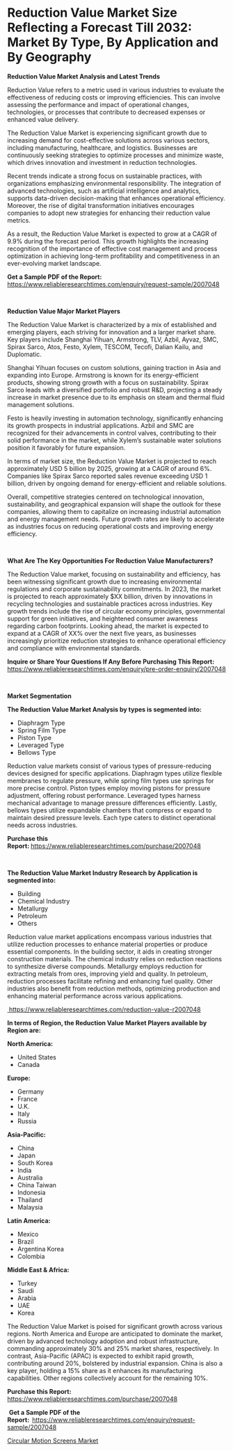 <p><h1>Reduction Value Market Size Reflecting a Forecast Till 2032: Market By Type, By Application and By Geography</h1></p><p><strong>Reduction Value Market Analysis and Latest Trends</strong></p>
<p><p>Reduction Value refers to a metric used in various industries to evaluate the effectiveness of reducing costs or improving efficiencies. This can involve assessing the performance and impact of operational changes, technologies, or processes that contribute to decreased expenses or enhanced value delivery.</p><p>The Reduction Value Market is experiencing significant growth due to increasing demand for cost-effective solutions across various sectors, including manufacturing, healthcare, and logistics. Businesses are continuously seeking strategies to optimize processes and minimize waste, which drives innovation and investment in reduction technologies.</p><p>Recent trends indicate a strong focus on sustainable practices, with organizations emphasizing environmental responsibility. The integration of advanced technologies, such as artificial intelligence and analytics, supports data-driven decision-making that enhances operational efficiency. Moreover, the rise of digital transformation initiatives encourages companies to adopt new strategies for enhancing their reduction value metrics.</p><p>As a result, the Reduction Value Market is expected to grow at a CAGR of 9.9% during the forecast period. This growth highlights the increasing recognition of the importance of effective cost management and process optimization in achieving long-term profitability and competitiveness in an ever-evolving market landscape.</p></p>
<p><strong>Get a Sample PDF of the Report:&nbsp;</strong> <a href="https://www.reliableresearchtimes.com/enquiry/request-sample/2007048?utm_campaign=2277&utm_medium=2&utm_source=Github&utm_content=ia&utm_term=17022025&utm_id=reduction-value">https://www.reliableresearchtimes.com/enquiry/request-sample/2007048</a></p>
<p>&nbsp;</p>
<p><strong>Reduction Value Major Market Players</strong></p>
<p><p>The Reduction Value Market is characterized by a mix of established and emerging players, each striving for innovation and a larger market share. Key players include Shanghai Yihuan, Armstrong, TLV, Azbil, Ayvaz, SMC, Spirax Sarco, Atos, Festo, Xylem, TESCOM, Tecofi, Dalian Kailu, and Duplomatic. </p><p>Shanghai Yihuan focuses on custom solutions, gaining traction in Asia and expanding into Europe. Armstrong is known for its energy-efficient products, showing strong growth with a focus on sustainability. Spirax Sarco leads with a diversified portfolio and robust R&D, projecting a steady increase in market presence due to its emphasis on steam and thermal fluid management solutions.</p><p>Festo is heavily investing in automation technology, significantly enhancing its growth prospects in industrial applications. Azbil and SMC are recognized for their advancements in control valves, contributing to their solid performance in the market, while Xylem’s sustainable water solutions position it favorably for future expansion.</p><p>In terms of market size, the Reduction Value Market is projected to reach approximately USD 5 billion by 2025, growing at a CAGR of around 6%. Companies like Spirax Sarco reported sales revenue exceeding USD 1 billion, driven by ongoing demand for energy-efficient and reliable solutions.</p><p>Overall, competitive strategies centered on technological innovation, sustainability, and geographical expansion will shape the outlook for these companies, allowing them to capitalize on increasing industrial automation and energy management needs. Future growth rates are likely to accelerate as industries focus on reducing operational costs and improving energy efficiency.</p></p>
<p>&nbsp;</p>
<p><strong>What Are The Key Opportunities For Reduction Value Manufacturers?</strong></p>
<p><p>The Reduction Value market, focusing on sustainability and efficiency, has been witnessing significant growth due to increasing environmental regulations and corporate sustainability commitments. In 2023, the market is projected to reach approximately $XX billion, driven by innovations in recycling technologies and sustainable practices across industries. Key growth trends include the rise of circular economy principles, governmental support for green initiatives, and heightened consumer awareness regarding carbon footprints. Looking ahead, the market is expected to expand at a CAGR of XX% over the next five years, as businesses increasingly prioritize reduction strategies to enhance operational efficiency and compliance with environmental standards.</p></p>
<p><strong>Inquire or Share Your Questions If Any Before Purchasing This Report:</strong> <a href="https://www.reliableresearchtimes.com/enquiry/pre-order-enquiry/2007048?utm_campaign=2277&utm_medium=2&utm_source=Github&utm_content=ia&utm_term=17022025&utm_id=reduction-value">https://www.reliableresearchtimes.com/enquiry/pre-order-enquiry/2007048</a></p>
<p>&nbsp;</p>
<p><strong>Market Segmentation</strong></p>
<p><strong>The Reduction Value Market Analysis by types is segmented into:</strong></p>
<p><ul><li>Diaphragm Type</li><li>Spring Film Type</li><li>Piston Type</li><li>Leveraged Type</li><li>Bellows Type</li></ul></p>
<p><p>Reduction value markets consist of various types of pressure-reducing devices designed for specific applications. Diaphragm types utilize flexible membranes to regulate pressure, while spring film types use springs for more precise control. Piston types employ moving pistons for pressure adjustment, offering robust performance. Leveraged types harness mechanical advantage to manage pressure differences efficiently. Lastly, bellows types utilize expandable chambers that compress or expand to maintain desired pressure levels. Each type caters to distinct operational needs across industries.</p></p>
<p><strong>Purchase this Report:&nbsp;</strong><a href="https://www.reliableresearchtimes.com/purchase/2007048?utm_campaign=2277&utm_medium=2&utm_source=Github&utm_content=ia&utm_term=17022025&utm_id=reduction-value">https://www.reliableresearchtimes.com/purchase/2007048</a></p>
<p>&nbsp;</p>
<p><strong>The Reduction Value Market Industry Research by Application is segmented into:</strong></p>
<p><ul><li>Building</li><li>Chemical Industry</li><li>Metallurgy</li><li>Petroleum</li><li>Others</li></ul></p>
<p><p>Reduction value market applications encompass various industries that utilize reduction processes to enhance material properties or produce essential components. In the building sector, it aids in creating stronger construction materials. The chemical industry relies on reduction reactions to synthesize diverse compounds. Metallurgy employs reduction for extracting metals from ores, improving yield and quality. In petroleum, reduction processes facilitate refining and enhancing fuel quality. Other industries also benefit from reduction methods, optimizing production and enhancing material performance across various applications.</p></p>
<p><a href="https://www.reliableresearchtimes.com/reduction-value-r2007048?utm_campaign=2277&utm_medium=2&utm_source=Github&utm_content=ia&utm_term=17022025&utm_id=reduction-value">&nbsp;https://www.reliableresearchtimes.com/reduction-value-r2007048</a></p>
<p><strong>In terms of Region, the Reduction Value Market Players available by Region are:</strong></p>
<p>
    <p> <strong> North America: </strong>
        <ul>
            <li>United States</li>
            <li>Canada</li>
        </ul>
        </p> 
    <p> <strong> Europe: </strong>
        <ul>
            <li>Germany</li>
            <li>France</li>
            <li>U.K.</li>
            <li>Italy</li>
            <li>Russia</li>
        </ul>
        </p> 
    <p> <strong> Asia-Pacific: </strong>
        <ul>
            <li>China</li>
            <li>Japan</li>
            <li>South Korea</li>
            <li>India</li>
            <li>Australia</li>
            <li>China Taiwan</li>
            <li>Indonesia</li>
            <li>Thailand</li>
            <li>Malaysia</li>
        </ul>
        </p> 
    <p> <strong> Latin America: </strong>
        <ul>
            <li>Mexico</li>
            <li>Brazil</li>
            <li>Argentina Korea</li>
            <li>Colombia</li>
        </ul>
        </p> 
    <p> <strong> Middle East & Africa: </strong>
        <ul>
            <li>Turkey</li>
            <li>Saudi</li>
            <li>Arabia</li>
            <li>UAE</li>
            <li>Korea</li>
        </ul>
    </p>
    </p>
<p><p>The Reduction Value Market is poised for significant growth across various regions. North America and Europe are anticipated to dominate the market, driven by advanced technology adoption and robust infrastructure, commanding approximately 30% and 25% market shares, respectively. In contrast, Asia-Pacific (APAC) is expected to exhibit rapid growth, contributing around 20%, bolstered by industrial expansion. China is also a key player, holding a 15% share as it enhances its manufacturing capabilities. Other regions collectively account for the remaining 10%.</p></p>
<p><strong>Purchase this Report: </strong><a href="https://www.reliableresearchtimes.com/purchase/2007048?utm_campaign=2277&utm_medium=2&utm_source=Github&utm_content=ia&utm_term=17022025&utm_id=reduction-value">https://www.reliableresearchtimes.com/purchase/2007048</a></p>
<p>&nbsp;<strong>Get a Sample PDF of the Report:&nbsp;&nbsp;</strong><a href="https://www.reliableresearchtimes.com/enquiry/request-sample/2007048?utm_campaign=2277&utm_medium=2&utm_source=Github&utm_content=ia&utm_term=17022025&utm_id=reduction-value">https://www.reliableresearchtimes.com/enquiry/request-sample/2007048</a></p>
<p><strong></strong></p>
<p><p><a href="https://github.com/stephaniwo144/Market-Research-Report-List-1/blob/main/circular-motion-screens-market.md?utm_campaign=2277&utm_medium=2&utm_source=Github&utm_content=ia&utm_term=17022025&utm_id=reduction-value">Circular Motion Screens Market</a></p></p>